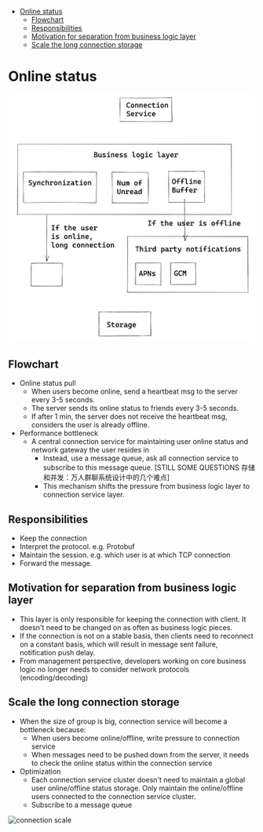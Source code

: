 - [Online status](#online-status)
  - [Flowchart](#flowchart)
  - [Responsibilities](#responsibilities)
  - [Motivation for separation from business logic layer](#motivation-for-separation-from-business-logic-layer)
  - [Scale the long connection storage](#scale-the-long-connection-storage)

# Online status

![](../.gitbook/assets/messenger-connectionService.png)

## Flowchart
* Online status pull
  * When users become online, send a heartbeat msg to the server every 3-5 seconds.
  * The server sends its online status to friends every 3-5 seconds.
  * If after 1 min, the server does not receive the heartbeat msg, considers the user is already offline.
* Performance bottleneck
  * A central connection service for maintaining user online status and network gateway the user resides in
    * Instead, use a message queue, ask all connection service to subscribe to this message queue. \[STILL SOME QUESTIONS 存储和并发：万人群聊系统设计中的几个难点]
    * This mechanism shifts the pressure from business logic layer to connection service layer.

## Responsibilities
* Keep the connection
* Interpret the protocol. e.g. Protobuf
* Maintain the session. e.g. which user is at which TCP connection
* Forward the message.

## Motivation for separation from business logic layer
* This layer is only responsible for keeping the connection with client. It doesn't need to be changed on as often as business logic pieces.
* If the connection is not on a stable basis, then clients need to reconnect on a constant basis, which will result in message sent failure, notification push delay.
* From management perspective, developers working on core business logic no longer needs to consider network protocols (encoding/decoding)

## Scale the long connection storage
* When the size of group is big, connection service will become a bottleneck because:
  * When users become online/offline, write pressure to connection service
  * When messages need to be pushed down from the server, it needs to check the online status within the connection service
* Optimization
  * Each connection service cluster doesn't need to maintain a global user online/offline status storage. Only maintain the online/offline users connected to the connection service cluster.
  * Subscribe to a message queue

![connection scale](../.gitbook/assets/messenger\_connection\_scale.png)